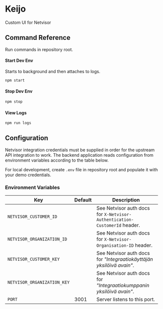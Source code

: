 # Keijo

Custom UI for Netvisor

## Command Reference

Run commands in repository root.

#### Start Dev Env

Starts to background and then attaches to logs.

```bash
npm start
```

#### Stop Dev Env

```bash
npm stop
```

#### View Logs

```bash
npm run logs
```

## Configuration

Netvisor integration credentials must be supplied in order for the upstream API integration to work. The backend application reads configuration from environment variables according to the table below.

For local development, create `.env` file in repository root and populate it with your demo credentials.

### Environment Variables

<!-- prettier-ignore -->
Key|Default|Description
-|-|-
`NETVISOR_CUSTOMER_ID`||See Netvisor auth docs for `X-Netvisor-Authentication-CustomerId` header.
`NETVISOR_ORGANIZATION_ID`||See Netvisor auth docs for `X-Netvisor-Organisation-ID` header.
`NETVISOR_CUSTOMER_KEY`||See Netvisor auth docs for _"Integraatiokäyttäjän yksilöivä avain"_.
`NETVISOR_ORGANIZATION_KEY`||See Netvisor auth docs for _"Integraatiokumppanin yksilöivä avain"_.
`PORT`|3001|Server listens to this port.
